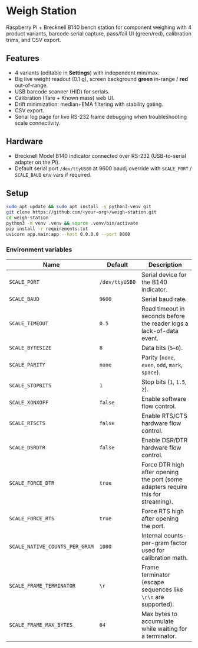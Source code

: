 # Weigh Station

Raspberry Pi + Brecknell B140 bench station for component weighing with 4 product variants, barcode serial capture, pass/fail UI (green/red), calibration trims, and CSV export.

## Features
- 4 variants (editable in **Settings**) with independent min/max.
- Big live weight readout (0.1 g), screen background **green** in-range / **red** out-of-range.
- USB barcode scanner (HID) for serials.
- Calibration (Tare + Known mass) web UI.
- Drift minimization: median+EMA filtering with stability gating.
- CSV export.
- Serial log page for live RS-232 frame debugging when troubleshooting scale connectivity.

## Hardware
- Brecknell Model B140 indicator connected over RS-232 (USB-to-serial adapter on the Pi).
- Default serial port `/dev/ttyUSB0` at 9600 baud; override with `SCALE_PORT` / `SCALE_BAUD` env vars if required.

## Setup
```bash
sudo apt update && sudo apt install -y python3-venv git
git clone https://github.com/<your-org>/weigh-station.git
cd weigh-station
python3 -m venv .venv && source .venv/bin/activate
pip install -r requirements.txt
uvicorn app.main:app --host 0.0.0.0 --port 8000
```

### Environment variables

| Name | Default | Description |
| --- | --- | --- |
| `SCALE_PORT` | `/dev/ttyUSB0` | Serial device for the B140 indicator. |
| `SCALE_BAUD` | `9600` | Serial baud rate. |
| `SCALE_TIMEOUT` | `0.5` | Read timeout in seconds before the reader logs a lack-of-data event. |
| `SCALE_BYTESIZE` | `8` | Data bits (`5`–`8`). |
| `SCALE_PARITY` | `none` | Parity (`none`, `even`, `odd`, `mark`, `space`). |
| `SCALE_STOPBITS` | `1` | Stop bits (`1`, `1.5`, `2`). |
| `SCALE_XONXOFF` | `false` | Enable software flow control. |
| `SCALE_RTSCTS` | `false` | Enable RTS/CTS hardware flow control. |
| `SCALE_DSRDTR` | `false` | Enable DSR/DTR hardware flow control. |
| `SCALE_FORCE_DTR` | `true` | Force DTR high after opening the port (some adapters require this for streaming). |
| `SCALE_FORCE_RTS` | `true` | Force RTS high after opening the port. |
| `SCALE_NATIVE_COUNTS_PER_GRAM` | `1000` | Internal counts-per-gram factor used for calibration math. |
| `SCALE_FRAME_TERMINATOR` | `\r` | Frame terminator (escape sequences like `\r\n` are supported). |
| `SCALE_FRAME_MAX_BYTES` | `64` | Max bytes to accumulate while waiting for a terminator. |
